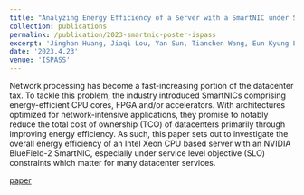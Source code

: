 ```yaml
---
title: "Analyzing Energy Efficiency of a Server with a SmartNIC under SLO Constraints"
collection: publications
permalink: /publication/2023-smartnic-poster-ispass
excerpt: 'Jinghan Huang, Jiaqi Lou, Yan Sun, Tianchen Wang, Eun Kyung Lee, Nam Sung Kim. [paper](https://ieeexplore.ieee.org/abstract/document/10158228)'
date: '2023.4.23'
venue: 'ISPASS'
---
```


Network processing has become a fast-increasing portion of the datacenter tax. To tackle this problem, the industry introduced SmartNICs comprising energy-efficient CPU cores, FPGA and/or accelerators. With architectures optimized for network-intensive applications, they promise to notably reduce the total cost of ownership (TCO) of datacenters primarily through improving energy efficiency. As such, this paper sets out to investigate the overall energy efficiency of an Intel Xeon CPU based server with an NVIDIA BlueField-2 SmartNIC, especially under service level objective (SLO) constraints which matter for many datacenter services.

[paper](https://ieeexplore.ieee.org/abstract/document/10158228) 
